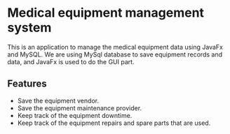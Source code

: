 # Medical equipment management system

This is an application to manage the medical equipment data using JavaFx and MySQL.
We are using MySql database to save equipment records and data, and JavaFx is used to do the GUI part.

## Features
  - Save the equipment vendor.
  - Save the equipment maintenance provider.
  - Keep track of the equipment downtime.
  - Keep track of the equipment repairs and spare parts that are used.
